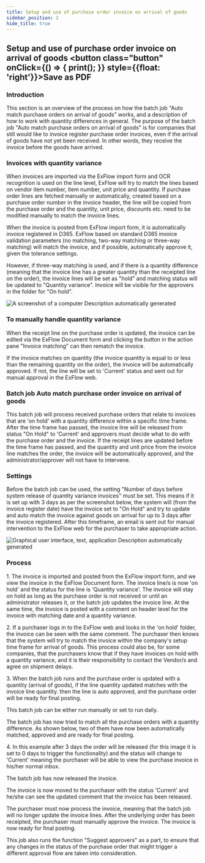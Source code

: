 ```yaml
---
title: Setup and use of purchase order invoice on arrival of goods
sidebar_position: 2
hide_title: true
---
```

## Setup and use of purchase order invoice on arrival of goods <button class="button" onClick={() => { print(); }} style={{float: 'right'}}>Save as PDF</button>

### Introduction

This section is an overview of the process on how the batch job "Auto match purchase orders on arrival of goods" works, and a description of how to work with quantity differences in general. The purpose of the batch job "Auto match purchase orders on arrival of goods" is for companies that still would like to invoice register purchase order invoices, even if the arrival of goods have not yet been received. In other words, they receive the invoice before the goods have arrived.

### Invoices with quantity variance

When invoices are imported via the ExFlow import form and OCR recognition is used on the line level, ExFlow will try to match the lines based on vendor item number, item number, unit price and quantity. If purchase order lines are fetched manually or automatically, created based on a purchase order number in the invoice header, the line will be copied from the purchase order and the quantity, unit price, discounts etc. need to be modified manually to match the invoice lines.

When the invoice is posted from ExFlow import form, it is automatically invoice registered in D365. ExFlow based on standard D365 invoice validation parameters (no matching, two-way matching or three-way matching) will match the invoice, and if possible, automatically approve it, given the tolerance settings.

However, if three-way matching is used, and if there is a quantity difference (meaning that the invoice line has a greater quantity than the receipted line on the order), the invoice lines will be set as "hold" and matching status will be updated to "Quantity variance". Invoice will be visible for the approvers in the folder for "On hold".

![A screenshot of a computer Description automatically generated](@site/static/img/media/image138.png)

### To manually handle quantity variance

When the receipt line on the purchase order is updated, the invoice can be edited via the ExFlow Document form and clicking the button in the action pane "Invoice matching" can then rematch the invoice.

If the invoice matches on quantity (the invoice quantity is equal to or less than the remaining quantity on the order), the invoice will be automatically approved. If not, the line will be set to 'Current' status and sent out for manual approval in the ExFlow web.

### Batch job Auto match purchase order invoice on arrival of goods

This batch job will process received purchase orders that relate to invoices that are 'on hold' with a quantity difference within a specific time frame. After the time frame has passed, the invoice line will be released from status "On Hold" to 'Current' and approvers must decide what to do with the purchase order and the invoice. If the receipt lines are updated before the time frame has passed, and the quantity and unit price from the invoice line matches the order, the invoice will be automatically approved, and the administrator/approver will not have to intervene.

### Settings

Before the batch job can be used, the setting "Number of days before system release of quantity variance invoices" must be set. This means if it is set up with 3 days as per the screenshot below, the system will (from the invoice register date) have the invoice set to "On Hold" and try to update and auto match the invoice against goods on arrival for up to 3 days after the invoice registered. After this timeframe, an email is sent out for manual intervention to the ExFlow web for the purchaser to take appropriate action.

![Graphical user interface, text, application Description automatically generated](@site/static/img/media/image139.png)

### Process

1\. The invoice is imported and posted from the ExFlow import form, and we view the invoice in the ExFlow Document form. The invoice line/s is now 'on hold' and the status for the line is 'Quantity variance'. The invoice will stay on hold as long as the purchase order is not received or until an administrator releases it, or the batch job updates the invoice line. At the same time, the invoice is posted with a comment on header level for the invoice with matching date and a quantity variance.

2\. If a purchaser logs in to the ExFlow web and looks in the 'on hold' folder, the invoice can be seen with the same comment. The purchaser then knows that the system will try to match the invoice within the company's setup time frame for arrival of goods. This process could also be, for some companies, that the purchasers know that if they have invoices on hold with a quantity variance, and it is their responsibility to contact the Vendor/s and agree on shipment delays.

3\. When the batch job runs and the purchase order is updated with a quantity (arrival of goods), if the line quantity updated matches with the invoice line quantity. then the line is auto approved, and the purchase order will be ready for final posting.

This batch job can be either run manually or set to run daily.

The batch job has now tried to match all the purchase orders with a quantity difference. As shown below, two of them have now been automatically matched, approved and are ready for final posting.

4\. In this example after 3 days the order will be released (for this image it is set to 0 days to trigger the functionality) and the status will change to 'Current' meaning the purchaser will be able to view the purchase invoice in his/her normal inbox.

The batch job has now released the invoice.

The invoice is now moved to the purchaser with the status 'Current' and he/she can see the updated comment that the invoice has been released.

The purchaser must now process the invoice, meaning that the batch job will no longer update the invoice lines. After the underlying order has been receipted, the purchaser must manually approve the invoice. The invoice is now ready for final posting.

This job also runs the function "Suggest approvers" as a part, to ensure that any changes in the status of the purchase order that might trigger a different approval flow are taken into consideration.
